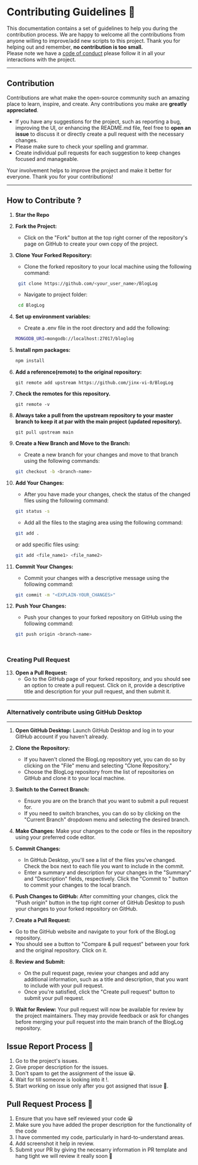 # **Contributing Guidelines** 📄

This documentation contains a set of guidelines to help you during the contribution process.
We are happy to welcome all the contributions from anyone willing to improve/add new scripts to this project.
Thank you for helping out and remember, **no contribution is too small.**
<br>
Please note we have a [code of conduct](CODE_OF_CONDUCT.md)  please follow it in all your interactions with the project.

<hr>

## Contribution

Contributions are what make the open-source community such an amazing place to learn, inspire, and create. Any contributions you make are **greatly appreciated**.

- If you have any suggestions for the project, such as reporting a bug, improving the UI, or enhancing the README.md file, feel free to **open an issue** to discuss it or directly create a pull request with the necessary changes.
- Please make sure to check your spelling and grammar.
- Create individual pull requests for each suggestion to keep changes focused and manageable.

Your involvement helps to improve the project and make it better for everyone. Thank you for your contributions!

<hr>

## How to Contribute ?

1. **Star the Repo**

2. **Fork the Project:**
    - Click on the "Fork" button at the top right corner of the repository's page on GitHub to create your own copy of the project.

3. **Clone Your Forked Repository:**
    - Clone the forked repository to your local machine using the following command:
    ```sh
     git clone https://github.com/<your_user_name>/BlogLog
    ```
    - Navigate to project folder:
    ```sh
     cd BlogLog
    ```


4. **Set up environment variables:**
    - Create a .env file in the root directory and add the following:
    ```sh
    MONGODB_URI=mongodb://localhost:27017/bloglog
    ```
5. **Install npm packages:**
    ```sh
    npm install
    ```

6. **Add a reference(remote) to the original repository:**

    ```
    git remote add upstream https://github.com/jinx-vi-0/BlogLog
    ```
7. **Check the remotes for this repository.**
    ```
    git remote -v
    ```

8. **Always take a pull from the upstream repository to your master branch to keep it at par with the main project (updated repository).**
    ```
    git pull upstream main
    ```

9. **Create a New Branch and Move to the Branch:**
    - Create a new branch for your changes and move to that branch using the following commands:
    ```sh
    git checkout -b <branch-name>
    ```

10. **Add Your Changes:**
    - After you have made your changes, check the status of the changed files using the following command:
    ```sh
    git status -s
    ```
    - Add all the files to the staging area using the following command:
    ```sh
    git add .
    ```
    or add specific files using:
    ```sh
    git add <file_name1> <file_name2>
    ```
11. **Commit Your Changes:**
    - Commit your changes with a descriptive message using the following command:
    ```sh
    git commit -m "<EXPLAIN-YOUR_CHANGES>"
    ```

12. **Push Your Changes:**
    - Push your changes to your forked repository on GitHub using the following command:
    ```sh
    git push origin <branch-name>




### Creating Pull Request

13. **Open a Pull Request:**
    - Go to the GitHub page of your forked repository, and you should see an option to create a pull request. Click on it, provide a descriptive title and description for your pull request, and then submit it.


<hr>

### Alternatively contribute using GitHub Desktop
<hr>

1. **Open GitHub Desktop:**
   Launch GitHub Desktop and log in to your GitHub account if you haven't already.

2. **Clone the Repository:**
   - If you haven't cloned the BlogLog repository yet, you can do so by clicking on the "File" menu and selecting "Clone Repository."
   - Choose the BlogLog repository from the list of repositories on GitHub and clone it to your local machine.

3. **Switch to the Correct Branch:**
   - Ensure you are on the branch that you want to submit a pull request for.
   - If you need to switch branches, you can do so by clicking on the "Current Branch" dropdown menu and selecting the desired branch.

4. **Make Changes:**
   Make your changes to the code or files in the repository using your preferred code editor.

5. **Commit Changes:**
   - In GitHub Desktop, you'll see a list of the files you've changed. Check the box next to each file you want to include in the commit.
   - Enter a summary and description for your changes in the "Summary" and "Description" fields, respectively. Click the "Commit to <branch-name>" button to commit your changes to the local branch.

6. **Push Changes to GitHub:**
   After committing your changes, click the "Push origin" button in the top right corner of GitHub Desktop to push your changes to your forked repository on GitHub.

7. **Create a Pull Request:**
  - Go to the GitHub website and navigate to your fork of the BlogLog repository.
  - You should see a button to "Compare & pull request" between your fork and the original repository. Click on it.

8. **Review and Submit:**
   - On the pull request page, review your changes and add any additional information, such as a title and description, that you want to include with your pull request.
   - Once you're satisfied, click the "Create pull request" button to submit your pull request.

9. **Wait for Review:**
    Your pull request will now be available for review by the project maintainers. They may provide feedback or ask for changes before merging your pull request into the main branch of the BlogLog repository.

## **Issue Report Process 📌**

1. Go to the project's issues.
2. Give proper description for the issues.
3. Don't spam to get the assignment of the issue 😀.
4. Wait for till someone is looking into it !.
5. Start working on issue only after you got assigned that issue 🚀.

## **Pull Request Process 🚀**

1. Ensure that you have self reviewed your code 😀
2. Make sure you have added the proper description for the functionality of the code
3. I have commented my code, particularly in hard-to-understand areas.
4. Add screenshot it help in review.
5. Submit your PR by giving the necesarry information in PR template and hang tight we will review it really soon 🚀



